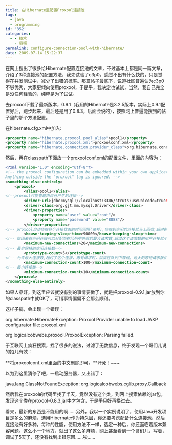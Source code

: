 ```yaml
---
title: 在Hibernate里配置Proxool连接池
tags:
  - java
  - programming
id: '352'
categories:
  - - 技术
    - 后端
permalink: configure-connection-pool-with-hibernate/
date: 2009-07-14 15:22:37
---
```


在网上搜出了很多给Hibernate配置连接池的文章，不过基本上都是同一篇文章，介绍了3种连接池的配置方法，我先试验了c3p0，感觉不出有什么快的，只是觉得在并发测试中，减少了出错的概率。那篇帖子最底下，说道社区普遍认为c3p0不够优秀，大家更倾向使用proxool，于是乎，我决定也试试，当然，我自己完全是没任何经验的，纯粹是为了试试。

去proxool下载了最新版本，0.9.1（我用的Hibernate是3.2.5版本，实际上0.9.1配置好后，跑步起来，最后还是用了0.8.3，后面会说的），按照网上普遍能搜到的帖子里的那个方法配置。
<!-- more -->
在hibernate.cfg.xml中加入:

```xml
<property name="hibernate.proxool.pool_alias">pool1</property>
<property name="hibernate.proxool.xml">proxoolconf.xml</property>
<property name="hibernate.connection.provider_class">org.hibernate.connection.ProxoolConnectionProvider</property>
```

然后，再在classpath下面放一个proxoolconf.xml的配置文件，里面的内容为：

```xml
<?xml version="1.0" encoding="utf-8"?>
<!-- the proxool configuration can be embedded within your own application's.
Anything outside the "proxool" tag is ignored. -->
<something-else-entirely>
    <proxool>
        <alias>pool1</alias>
<!--proxool只能管理由自己产生的连接-->
        <driver-url>jdbc:mysql://localhost:3306/struts?useUnicode=true&characterEncoding=GBK</driver-url>
        <driver-class>org.gjt.mm.mysql.Driver</driver-class>
        <driver-properties>
            <property name="user" value="root"/>
            <property name="password" value="8888"/>
        </driver-properties>
<!-- proxool自动侦察各个连接状态的时间间隔(毫秒),侦察到空闲的连接就马上回收,超时的销毁-->
        <house-keeping-sleep-time>90000</house-keeping-sleep-time>
<!-- 指因未有空闲连接可以分配而在队列中等候的最大请求数,超过这个请求数的用户连接就不会被接受-->
        <maximum-new-connections>20</maximum-new-connections>
<!-- 最少保持的空闲连接数-->
        <prototype-count>5</prototype-count>
<!-- 允许最大连接数,超过了这个连接，再有请求时，就排在队列中等候，最大的等待请求数由maximum-new-connections决定-->
        <maximum-connection-count>100</maximum-connection-count>
<!-- 最小连接数-->
        <minimum-connection-count>10</minimum-connection-count>
    </proxool>
</something-else-entirely> 
```

如果人品好，到这里应该就没有别的事情要做了，就是把proxool-0.9.1.jar放到你的classpath中就OK了，可惜事情偏偏不会那么顺利。

这样子搞，会出现一个错误：

org.hibernate.HibernateException: Proxool Provider unable to load JAXP configurator file: proxool.xml
  
org.logicalcobwebs.proxool.ProxoolException: Parsing failed.

于互联网上疯狂搜索，找了很多的说法，过滤了无数信息，终于发现一个哥们儿说的招儿有效：

**将proxoolconf.xml里面的中文删除即可。**汗死！~~~

以为到这里消停了吧，一启动服务器，又出错了：

java.lang.ClassNotFoundException: org.logicalcobwebs.cglib.proxy.Callback

然后我在proxool的代码里找了半天，竟然没有这个类，到网上搜索依赖的jar包，发现这个类在proxool-0.8.3.jar中才包含，于是乎只好再换过去。

看来，最新的东西是不能用的啊……另外，我以一个实例说明了，使用Java开发项目是多么的麻烦，选用Hibernate作为持久层，你还要考虑配备什么连接池，然后连接池有好多种，每种的性能，使用方法不一样，选定一种后，你还面临着版本兼容问题。这么小一个地方，就出了这么多麻烦，网上甚至看到一个哥们儿，写着，调试了5天了，还没有找到出错原因……唉……